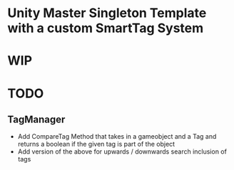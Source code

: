 # Unity Master Singleton Template with a custom SmartTag System
 
# WIP
# TODO
## TagManager
* Add CompareTag Method that takes in a gameobject and a Tag and returns a boolean if the given tag is part of the object
* Add version of the above for upwards / downwards search inclusion of tags
